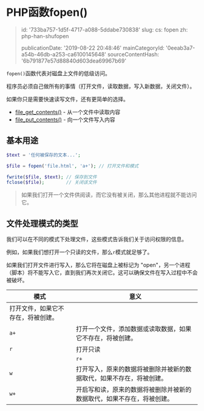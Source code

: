 PHP函数fopen()
============

> id: '733ba757-1d5f-4717-a088-5ddabe730838'
> slug:
> 	cs: fopen
> 	zh: php-han-shufopen
> 
> publicationDate: '2019-08-22 20:48:46'
> mainCategoryId: '0eeab3a7-a54b-46db-a253-ca6100145648'
> sourceContentHash: '6b791877e57d88840d603dea69967b69'

`fopen()`函数代表对磁盘上文件的低级访问。

程序员必须自己做所有的事情（打开文件，读取数据，写入新数据，关闭文件）。

如果你只是需要快速读写文件，还有更简单的选择。

- <a href="/file-get-contents">file_get_contents()</a> - 从一个文件中读取内容
- <a href="/file-put-contents">file_put_contents()</a> - 向一个文件写入内容

基本用途
----------------

```php
$text = '任何被保存的文本...';

$file = fopen('file.html', 'a+'); // 打开文件和模式

fwrite($file, $text); // 保存到文件
fclose($file);        // 关闭该文件
```

> 如果我们打开一个文件供阅读，而它没有被关闭，那么其他进程就不能访问它。

文件处理模式的类型
----------------------------

我们可以在不同的模式下处理文件，这些模式告诉我们关于访问权限的信息。

例如，如果我们想打开一个只读的文件，那么`r`模式就足够了。

如果我们打开文件进行写入，那么它将在磁盘上被标记为 "open"，另一个进程（脚本）将不能写入它，直到我们再次关闭它。这可以确保文件在写入过程中不会被破坏。

| 模式 | 意义 |
|-------|--------|
| 打开文件，如果它不存在，将被创建。
| `a+` | 打开一个文件，添加数据或读取数据，如果它不存在，将被创建。
| `r` | 打开只读 |
| | `r+` | 打开读和写 |
| `w` | 打开写入，原来的数据将被删除并被新的数据取代，如果不存在，将被创建。
| `w+` | 开启写和读，原来的数据将被删除并被新的数据取代，如果不存在，将被创建。

